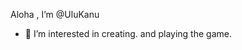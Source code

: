 Aloha , I’m @UluKanu
- 👀 I’m interested in creating. and playing the game.




<!---
UluKanu/UluKanu is a ✨ special ✨ repository because its `README.md` (this file) appears on your GitHub profile.
You can click the Preview link to take a look at your changes.
--->
